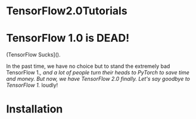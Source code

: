 # TensorFlow2.0Tutorials

# TensorFlow 1.0 is DEAD!

(TensorFlow Sucks]().

In the past time, we have no choice but to stand the extremely bad TensorFlow 1.*, and  a lot of people turn their heads to PyTorch to save time and money.
But now, we have TensorFlow 2.0 finally.
Let's say goodbye to TensorFlow 1.* loudly!

# Installation

